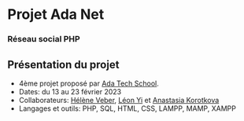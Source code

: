 # Projet Ada Net 
### Réseau social PHP

## Présentation du projet
- 4ème projet proposé par [Ada Tech School](https://adatechschool.fr/).
- Dates: du 13 au 23 février 2023
- Collaborateurs: [Hélène Veber](https://github.com/HeleneVeber), [Léon Yi](https://github.com/yileon-ada) et [Anastasia Korotkova](https://github.com/Nastiakor) 
- Langages et outils: PHP, SQL, HTML, CSS, LAMPP, MAMP, XAMPP




